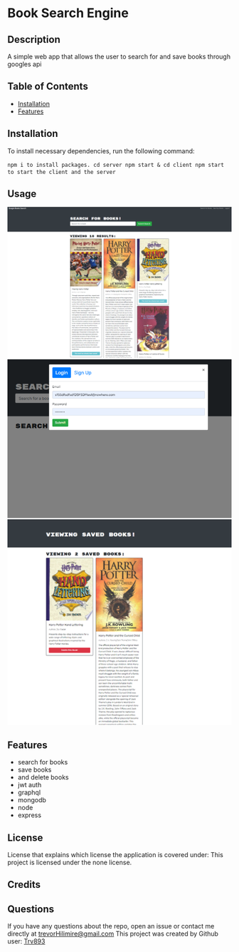 # Book Search Engine 



## Description

A simple web app that allows the user to search for and save books through googles api

## Table of Contents

* [Installation](#installation) 
* [Features](#features) 


## Installation
To install necessary dependencies, run the following command:
  ```
  npm i to install packages. cd server npm start & cd client npm start to start the client and the server
  ```

## Usage



![Example](./example.png)
![Example1](./example1.png)
![Example2](./example2.png)

## Features

- search for books
- save books
- and delete books
- jwt auth
- graphql
- mongodb
- node
- express


## License
License that explains which license the application is covered under:
This project is licensed under the none license.

## Credits



## Questions

If you have any questions about the repo, open an issue or contact me directly at trevorHilimire@gmail.com
This project was created by Github user: [Trv893](https://github.com/trv893/)
